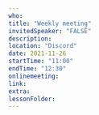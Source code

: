 ```yaml
---
who: 
title: "Weekly meeting"
invitedSpeaker: "FALSE"
description: 
location: "Discord"
date: 2021-11-26
startTime: "11:00"
endTime: "12:30"
onlinemeeting: 
link: 
extra: 
lessonFolder: 
---
```

